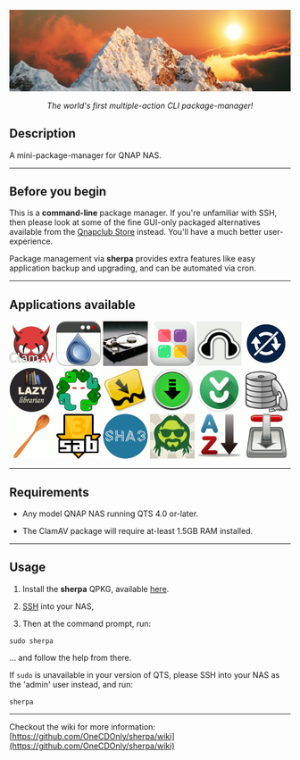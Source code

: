 ![icon](images/sherpa.wide.png)

<p align="center"><i>The world's first multiple-action CLI package-manager!</i></p>

## Description

A mini-package-manager for QNAP NAS.

---
## Before you begin

This is a **command-line** package manager. If you're unfamiliar with SSH, then please look at some of the fine GUI-only packaged alternatives available from the [Qnapclub Store](https://qnapclub.eu/en) instead. You'll have a much better user-experience.

Package management via **sherpa** provides extra features like easy application backup and upgrading, and can be automated via cron.

---
## Applications available
[![ClamAV](images/ClamAV.gif)](https://www.clamav.net/) [![Deluge](images/Deluge-web.gif)](https://dev.deluge-torrent.org/) [![duf](images/duf.gif)](https://github.com/muesli/duf) [![Entware](images/Entware.gif)](https://github.com/Entware/Entware/wiki) [![Headphones](images/Headphones.gif)](https://github.com/rembo10/headphones) [![HideThatBanner](images/HideThatBanner.gif)](https://github.com/OneCDOnly/HideThatBanner) [![LazyLibrarian](images/LazyLibrarian.gif)](https://lazylibrarian.gitlab.io/) [![Medusa](images/OMedusa.gif)](https://github.com/pymedusa/Medusa) [![Mylar3](images/Mylar3.gif)](https://github.com/mylar3/mylar3)
[![NZBGet](images/NZBGet.gif)](https://nzbget.net/) [![nzbToMedia](images/nzbToMedia.gif)](https://github.com/clinton-hall/nzbToMedia) [![Par2](images/Par2.gif)](https://github.com/Parchive/par2cmdline) [![RunLast](images/RunLast.gif)](https://github.com/OneCDOnly/RunLast) [![SABnzbd](images/SABnzbd.gif)](https://sabnzbd.org/wiki/) [![sha3sum](images/sha3sum.gif)](https://github.com/maandree/sha3sum) [![SickGear](images/OSickGear.gif)](https://github.com/SickGear/SickGear/wiki) [![SortMyQPKGs](images/SortMyQPKGs.gif)](https://github.com/OneCDOnly/SortMyQPKGs) [![Transmission](images/OTransmission.gif)](https://transmissionbt.com/)

---
## Requirements

- Any model QNAP NAS running QTS 4.0 or-later.

- The ClamAV package will require at-least 1.5GB RAM installed.

---
## Usage

1) Install the **sherpa** QPKG, available [here](https://github.com/OneCDOnly/sherpa/tree/main/QPKGs/sherpa/build).

2) [SSH](https://www.qnap.com/en/how-to/knowledge-base/article/how-to-access-qnap-nas-by-ssh/) into your NAS,

3) Then at the command prompt, run:

```
sudo sherpa
```

... and follow the help from there.

If `sudo` is unavailable in your version of QTS, please SSH into your NAS as the 'admin' user instead, and run:
```
sherpa
```

---
Checkout the wiki for more information: [https://github.com/OneCDOnly/sherpa/wiki](https://github.com/OneCDOnly/sherpa/wiki)